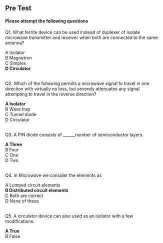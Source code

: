 ##  Pre Test 
#### Please attempt the following questions
  
  
Q1. What ferrite device can be used instead of duplexer of isolate microwave transmitter and receiver when both are connected to the same antenna?<br>

A   Isolator  
B   Magnetron  
C   Simplex  
<b>D   Circulator</b>  
<br>


Q2. Which of the following permits a microwave signal to travel in one direction with virtually no loss, but severely attenuates any signal attempting to travel in the reverse direction?<br>

<b>A   Isolator</b>  
B   Wave trap  
C   Tunnel diode  
D   Circulator  
<br>


Q3. A PIN diode consists of ______number of semiconductor layers.<br>

<b>A   Three</b>  
B   Four  
C   One  
D   Two  
<br>


Q4. In Microwave we consider the elements as<br>
  
A   Lumped circuit elements  
<b>B   Distributed circuit elements</b>  
C   Both are correct  
D   None of these  
<br>


Q5. A circulator device can also used as an isolator with a few modifications.<br>

<b>A   True</b>  
B   False  

